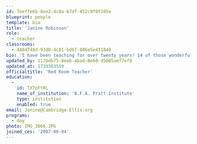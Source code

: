 ```yaml
---
id: 7eeffe6b-8ee3-4c8a-b7df-452c9f0f385e
blueprint: people
template: bio
title: 'Janine Robinson'
role:
  - teacher
classrooms:
  - 448d749d-93d0-4c81-bd6f-806e5e431849
bio: 'I have been teaching for over twenty years! 14 of those wonderful years have been spent here, at Cambridge-Ellis, as both a teacher and a parent. When I’m not teaching, I spend a lot of time with my friends and family. We enjoy exploring parks, visiting museums and eating yummy food together. My favorite thing to do, at all times, is making beautiful, messy art with my kids, both at home and with yours, at school!'
updated_by: 1179db75-8eeb-4bad-8e60-d5005aef7ef8
updated_at: 1739303559
officialtitle: 'Red Room Teacher'
education:
  -
    id: TX7pFtRL
    name_of_institution: 'B.F.A. Pratt Institute'
    type: institution
    enabled: true
email: Janine@Cambridge-Ellis.org
programs:
  - day
photo: IMG_3066.JPG
joined_ces: '2007-09-04'
---
```

